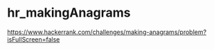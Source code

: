 # hr_makingAnagrams
https://www.hackerrank.com/challenges/making-anagrams/problem?isFullScreen=false
